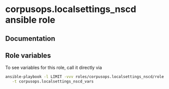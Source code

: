 # corpusops.localsettings_nscd ansible role
## Documentation

## Role variables
To see variables for this role, call it directly via
```bash
ansible-playbook -l LIMIT -vvv roles/corpusops.localsettings_nscd/role.yml \
   -t corpusops.localsettings_nscd_vars
```
